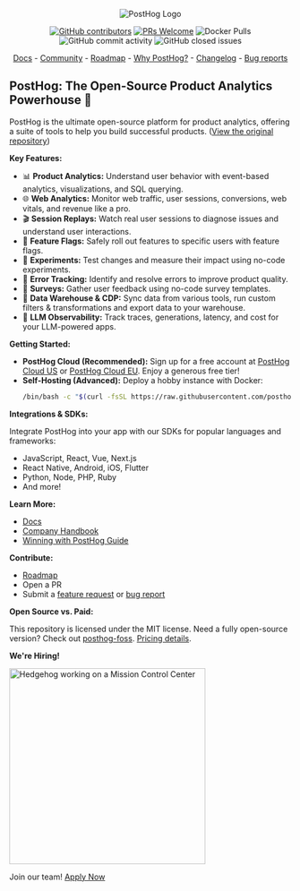 <p align="center">
  <img alt="PostHog Logo" src="https://user-images.githubusercontent.com/65415371/205059737-c8a4f836-4889-4654-902e-f302b160.png">
</p>

<p align="center">
  <a href='https://posthog.com/contributors'><img alt="GitHub contributors" src="https://img.shields.io/github/contributors/posthog/posthog"/></a>
  <a href='http://makeapullrequest.com'><img alt='PRs Welcome' src='https://img.shields.io/badge/PRs-welcome-brightgreen.svg?style=shields'/></a>
  <img alt="Docker Pulls" src="https://img.shields.io/docker/pulls/posthog/posthog"/>
  <img alt="GitHub commit activity" src="https://img.shields.io/github/commit-activity/m/posthog/posthog"/>
  <img alt="GitHub closed issues" src="https://img.shields.io/github/issues-closed/posthog/posthog"/>
</p>

<p align="center">
  <a href="https://posthog.com/docs">Docs</a> - <a href="https://posthog.com/community">Community</a> - <a href="https://posthog.com/roadmap">Roadmap</a> - <a href="https://posthog.com/why">Why PostHog?</a> - <a href="https://posthog.com/changelog">Changelog</a> - <a href="https://github.com/PostHog/posthog/issues/new?assignees=&labels=bug&template=bug_report.md">Bug reports</a>
</p>


## PostHog: The Open-Source Product Analytics Powerhouse 🚀

PostHog is the ultimate open-source platform for product analytics, offering a suite of tools to help you build successful products. ([View the original repository](https://github.com/PostHog/posthog))

**Key Features:**

*   📊 **Product Analytics:** Understand user behavior with event-based analytics, visualizations, and SQL querying.
*   🌐 **Web Analytics:** Monitor web traffic, user sessions, conversions, web vitals, and revenue like a pro.
*   🎬 **Session Replays:** Watch real user sessions to diagnose issues and understand user interactions.
*   🚩 **Feature Flags:** Safely roll out features to specific users with feature flags.
*   🧪 **Experiments:** Test changes and measure their impact using no-code experiments.
*   🐛 **Error Tracking:** Identify and resolve errors to improve product quality.
*   💬 **Surveys:** Gather user feedback using no-code survey templates.
*   💾 **Data Warehouse & CDP:** Sync data from various tools, run custom filters & transformations and export data to your warehouse.
*   🤖 **LLM Observability:**  Track traces, generations, latency, and cost for your LLM-powered apps.

**Getting Started:**

*   **PostHog Cloud (Recommended):**  Sign up for a free account at [PostHog Cloud US](https://us.posthog.com/signup) or [PostHog Cloud EU](https://eu.posthog.com/signup). Enjoy a generous free tier!
*   **Self-Hosting (Advanced):** Deploy a hobby instance with Docker:
    ```bash
    /bin/bash -c "$(curl -fsSL https://raw.githubusercontent.com/posthog/posthog/HEAD/bin/deploy-hobby)"
    ```

**Integrations & SDKs:**

Integrate PostHog into your app with our SDKs for popular languages and frameworks:

*   JavaScript, React, Vue, Next.js
*   React Native, Android, iOS, Flutter
*   Python, Node, PHP, Ruby
*   And more!

**Learn More:**

*   [Docs](https://posthog.com/docs)
*   [Company Handbook](https://posthog.com/handbook)
*   [Winning with PostHog Guide](https://posthog.com/docs/new-to-posthog/getting-hogpilled)

**Contribute:**

*   [Roadmap](https://posthog.com/roadmap)
*   Open a PR
*   Submit a [feature request](https://github.com/PostHog/posthog/issues/new?assignees=&labels=enhancement%2C+feature&template=feature_request.md) or [bug report](https://github.com/PostHog/posthog/issues/new?assignees=&labels=bug&template=bug_report.md)

**Open Source vs. Paid:**

This repository is licensed under the MIT license.  Need a fully open-source version? Check out [posthog-foss](https://github.com/PostHog/posthog-foss). [Pricing details](https://posthog.com/pricing).

**We're Hiring!**

<img src="https://res.cloudinary.com/dmukukwp6/image/upload/v1/posthog.com/src/components/Home/images/mission-control-hog" alt="Hedgehog working on a Mission Control Center" width="350px"/>

Join our team!  [Apply Now](https://posthog.com/careers)